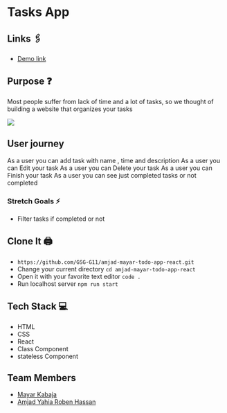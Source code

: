 # Tasks App

## Links 🖇

- [Demo link](https://taskmanager2021.netlify.app/)


## Purpose :question:

Most people suffer from lack of time and a lot of tasks, so we thought of building a website that organizes your tasks

![](https://i.imgur.com/fFK4w0V.png)


## User journey 

As a user you can add task with name , time and description 
As a user you can Edit your task
As a user you can Delete your task 
As a user you can Finish your task 
As a user you can see just completed tasks or not completed 






### Stretch Goals :zap:

- Filter tasks if completed or not 





## Clone It 🖨 

- `https://github.com/GSG-G11/amjad-mayar-todo-app-react.git`
- Change your current directory `cd amjad-mayar-todo-app-react`
- Open it with your favorite text editor `code .`
- Run localhost server `npm run start`

## Tech Stack 💻

- HTML
- CSS
- React
- Class Component
- stateless Component 


## Team Members

- [Mayar Kabaja](https://github.com/mayar-kabaja)
- [Amjad Yahia Roben Hassan](https://github.com/amjed-98)